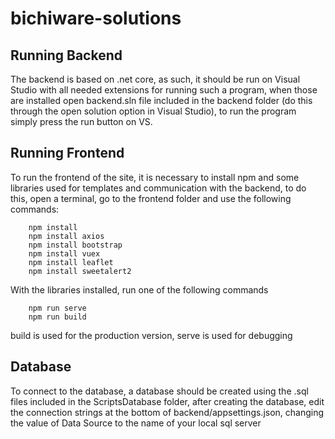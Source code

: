 # bichiware-solutions


## Running Backend

The backend is based on .net core, as such, it should be run on Visual Studio with all needed extensions for running such a program, when those are installed open backend.sln file included in the backend folder (do this through the open solution option in Visual Studio), to run the program simply press the run button on VS.

## Running Frontend

To run the frontend of the site, it is necessary to install npm and some libraries used for templates and communication with the backend, to do this, open a terminal, go to the frontend folder and use the following commands:

        npm install
        npm install axios
        npm install bootstrap
        npm install vuex
        npm install leaflet
        npm install sweetalert2

With the libraries installed, run one of the following commands

        npm run serve
        npm run build

build is used for the production version, serve is used for debugging

## Database

To connect to the database, a database should be created using the .sql files included in the ScriptsDatabase folder, after creating the database, edit the connection strings at the bottom of backend/appsettings.json, changing the value of Data Source to the name of your local sql server